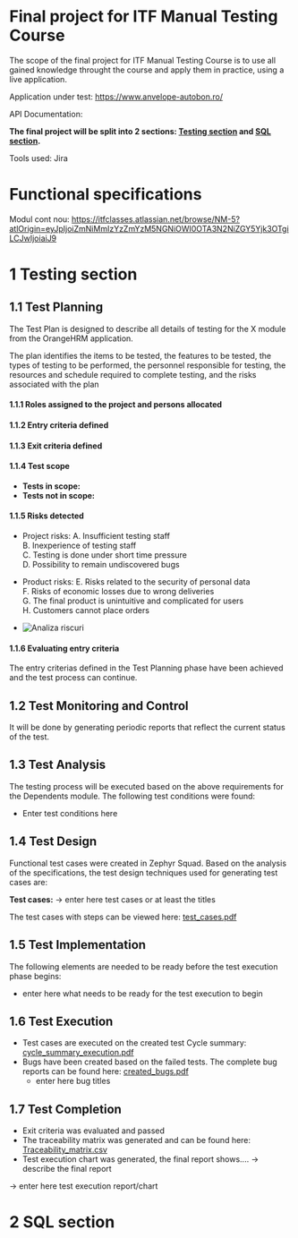 # Final project for ITF Manual Testing Course

The scope of the final project for ITF Manual Testing Course is to use all gained knowledge throught the course and apply them in practice, using a live application. 

Application under test: https://www.anvelope-autobon.ro/

API Documentation: 

**The final project will be split into 2 sections: [Testing section](https://github.com/mn8375/Proiect-Practic-Testare-Manuala/blob/main/README.md#1-testing-section) and [SQL section](https://github.com/mn8375/Proiect-Practic-Testare-Manuala/blob/main/README.md#2-sql-section).**

Tools used: Jira

# Functional specifications

 Modul cont nou:  https://itfclasses.atlassian.net/browse/NM-5?atlOrigin=eyJpIjoiZmNiMmIzYzZmYzM5NGNiOWI0OTA3N2NiZGY5Yjk3OTgiLCJwIjoiaiJ9


# 1 Testing section

## 1.1 Test Planning

The Test Plan is designed to describe all details of testing for the X module from the OrangeHRM application. 

The plan identifies the items to be tested, the features to be tested, the types of testing to be performed, the personnel responsible for testing, the resources and schedule required to complete testing, and the risks associated with the plan

#### 1.1.1 Roles assigned to the project and persons allocated


#### 1.1.2 Entry criteria defined


#### 1.1.3 Exit criteria defined

#### 1.1.4 Test scope

* __Tests in scope:__ 
* __Tests not in scope:__ 

#### 1.1.5 Risks detected

* Project risks:
A. Insufficient testing staff	
B. Inexperience of testing staff	
C. Testing is done under short time pressure	
D. Possibility to remain undiscovered bugs

* Product risks: 
E. Risks related to the security of personal data			
F. Risks of economic losses due to wrong deliveries			
G. The final product is unintuitive and complicated for users			
H. Customers cannot place orders

* ![Analiza riscuri](https://github.com/mn8375/Final_project_Manual_Testing/assets/130221800/bce0fd3d-41bd-431f-9a24-d4a5299a0625)


#### 1.1.6 Evaluating entry criteria

The entry criterias defined in the Test Planning phase have been achieved and the test process can continue. 

## 1.2 Test Monitoring and Control

It will be done by generating periodic reports that reflect the current status of the test.

## 1.3 Test Analysis

The testing process will be executed based on the above requirements for the Dependents module. The following test conditions were found:
 * Enter test conditions here

## 1.4 Test Design

Functional test cases were created in Zephyr Squad. Based on the analysis of the specifications, the test design techniques used for generating test cases 
are:

**Test cases:**
-> enter here test cases or at least the titles


The test cases with steps can be viewed here: [test_cases.pdf]()

## 1.5 Test Implementation

The following elements are needed to be ready before the test execution phase begins:

* enter here what needs to be ready for the test execution to begin

## 1.6 Test Execution

* Test cases are executed on the created test Cycle summary: [cycle_summary_execution.pdf]()
* Bugs have been created based on the failed tests. The complete bug reports can be found here: [created_bugs.pdf]()
    *  enter here bug titles


## 1.7 Test Completion

* Exit criteria was evaluated and passed
* The traceability matrix was generated and can be found here: [Traceability_matrix.csv]()
* Test execution chart was generated, the final report shows.... -> describe the final report

-> enter here test execution report/chart

# 2 SQL section
